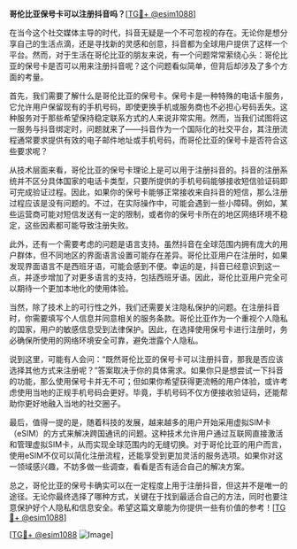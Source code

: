 **哥伦比亚保号卡可以注册抖音吗？**[[TG💪+ @esim1088](https://t.me/s/esim1088)]

在当今这个社交媒体主导的时代，抖音无疑是一个不可忽视的存在。无论你是想分享自己的生活点滴，还是寻找新的灵感和创意，抖音都为全球用户提供了这样一个平台。然而，对于生活在哥伦比亚的朋友来说，有一个问题常常萦绕心头：哥伦比亚的保号卡是否可以用来注册抖音呢？这个问题看似简单，但背后却涉及了多个方面的考量。

首先，我们需要了解什么是哥伦比亚的保号卡。保号卡是一种特殊的电话卡服务，它允许用户保留现有的手机号码，即使更换手机或服务商也不必担心号码丢失。这种服务对于那些希望保持稳定联系方式的人来说非常实用。然而，当我们试图将这一服务与抖音绑定时，问题就来了——抖音作为一个国际化的社交平台，其注册流程通常要求提供有效的电子邮件地址或手机号码，而哥伦比亚的保号卡是否符合这些要求呢？

从技术层面来看，哥伦比亚的保号卡理论上是可以用于注册抖音的。抖音的注册系统并不区分具体国家的电话卡类型，只要所提供的手机号码能够接收短信验证码即可完成验证过程。因此，如果你的保号卡能够正常接收来自抖音的短信，那么注册过程应该是没有问题的。不过，在实际操作中，可能会遇到一些小障碍。例如，某些运营商可能对短信发送有一定的限制，或者你的保号卡所在的地区网络环境不稳定，这些因素都可能导致注册失败。

此外，还有一个需要考虑的问题是语言支持。虽然抖音在全球范围内拥有庞大的用户群体，但不同地区的界面语言设置可能存在差异。哥伦比亚用户在注册时，如果发现界面语言不是西班牙语，可能会感到不便。幸运的是，抖音已经意识到这一点，并逐步增加了对更多语言的支持，包括西班牙语。因此，哥伦比亚用户完全可以期待一个更加本地化的使用体验。

当然，除了技术上的可行性之外，我们还需要关注隐私保护的问题。在注册抖音时，你需要填写个人信息并同意相关的服务条款。哥伦比亚作为一个重视个人隐私的国家，用户的敏感信息受到法律保护。因此，在选择使用保号卡进行注册时，务必确保所使用的网络环境安全可靠，避免泄露个人隐私。

说到这里，可能有人会问：“既然哥伦比亚的保号卡可以注册抖音，那我是否应该选择其他方式来注册呢？”答案取决于你的具体需求。如果你只是想尝试一下抖音的功能，那么使用保号卡并无不可；但如果你希望获得更流畅的用户体验，或许考虑使用当地的正规手机号码会更好。毕竟，手机号码不仅方便接收验证码，还能帮助你更好地融入当地的社交圈子。

最后，值得一提的是，随着科技的发展，越来越多的用户开始采用虚拟SIM卡（eSIM）的方式来解决跨国通讯的问题。这种技术允许用户通过互联网直接激活和管理虚拟SIM卡，从而实现全球范围内的无缝切换。对于哥伦比亚的用户而言，使用eSIM不仅可以简化注册流程，还能享受到更加灵活的服务选项。如果你对这一领域感兴趣，不妨多做一些调查，看看是否有适合自己的解决方案。

总之，哥伦比亚的保号卡确实可以在一定程度上用于注册抖音，但这并不是唯一的途径。无论你最终选择了哪种方式，关键在于找到最适合自己的方法，同时也要注意保护好个人隐私和信息安全。希望这篇文章能为你提供一些有价值的参考！[[TG💪+ @esim1088](https://t.me/s/esim1088)]

[[TG💪+ @esim1088](https://t.me/s/esim1088) ![Image](https://i.postimg.cc/4NQfJmqS/Snipaste-2025-05-13-00-14-12.png)]